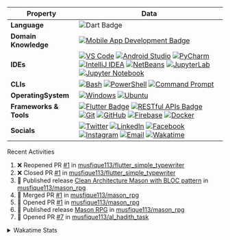 <!--
<h1 align="center">Coding, debugging, and delivering greatness.</h1> 
<h4 align="center">~that's Musfique, a CSE student</h4>
<h5 align="center">Always open for new and interesting projects. Let's connect and make something awesome together.</h5>
<p align="left"> <img src="https://komarev.com/ghpvc/?username=musfique113&label=Profile%20views&color=0e75b6&style=flat" alt="musfique113" /> </p> -->


 <!--[![wakatime](https://wakatime.com/badge/user/18368562-fe00-4dd1-a78f-9403210fea47.svg)](https://wakatime.com/@18368562-fe00-4dd1-a78f-9403210fea47) -->

<!-- <details>	
<summary>Languages and Tools:</summary>
<p align="left"> <a href="https://www.gnu.org/software/bash/" target="_blank" rel="noreferrer"> <img src="https://www.vectorlogo.zone/logos/gnu_bash/gnu_bash-icon.svg" alt="bash" width="30" height="30"/> </a> <a href="https://getbootstrap.com" target="_blank" rel="noreferrer"> <img src="https://raw.githubusercontent.com/devicons/devicon/master/icons/bootstrap/bootstrap-plain-wordmark.svg" alt="bootstrap" width="30" height="30"/> </a> <a href="https://www.w3schools.com/cpp/" target="_blank" rel="noreferrer"> <img src="https://raw.githubusercontent.com/devicons/devicon/master/icons/cplusplus/cplusplus-original.svg" alt="cplusplus" width="30" height="30"/> </a> <a href="https://www.w3schools.com/css/" target="_blank" rel="noreferrer"> <img src="https://raw.githubusercontent.com/devicons/devicon/master/icons/css3/css3-original-wordmark.svg" alt="css3" width="30" height="30"/> </a> <a href="https://www.docker.com/" target="_blank" rel="noreferrer"> <img src="https://raw.githubusercontent.com/devicons/devicon/master/icons/docker/docker-original-wordmark.svg" alt="docker" width="30" height="30"/> </a> <a href="https://git-scm.com/" target="_blank" rel="noreferrer"> <img src="https://www.vectorlogo.zone/logos/git-scm/git-scm-icon.svg" alt="git" width="30" height="30"/> </a> <a href="https://www.w3.org/html/" target="_blank" rel="noreferrer"> <img src="https://raw.githubusercontent.com/devicons/devicon/master/icons/html5/html5-original-wordmark.svg" alt="html5" width="30" height="30"/> </a> <a href="https://developer.mozilla.org/en-US/docs/Web/JavaScript" target="_blank" rel="noreferrer"> <img src="https://raw.githubusercontent.com/devicons/devicon/master/icons/javascript/javascript-original.svg" alt="javascript" width="30" height="30"/> </a> <a href="https://www.linux.org/" target="_blank" rel="noreferrer"> <img src="https://raw.githubusercontent.com/devicons/devicon/master/icons/linux/linux-original.svg" alt="linux" width="30" height="30"/> </a> <a href="https://www.mysql.com/" target="_blank" rel="noreferrer"> <img src="https://raw.githubusercontent.com/devicons/devicon/master/icons/mysql/mysql-original-wordmark.svg" alt="mysql" width="30" height="30"/> </a> <a href="https://nodejs.org" target="_blank" rel="noreferrer"> <img src="https://raw.githubusercontent.com/devicons/devicon/master/icons/nodejs/nodejs-original-wordmark.svg" alt="nodejs" width="30" height="30"/> </a> <a href="https://www.oracle.com/" target="_blank" rel="noreferrer"> <img src="https://raw.githubusercontent.com/devicons/devicon/master/icons/oracle/oracle-original.svg" alt="oracle" width="30" height="30"/> </a> <a href="https://www.python.org" target="_blank" rel="noreferrer"> <img src="https://raw.githubusercontent.com/devicons/devicon/master/icons/python/python-original.svg" alt="python" width="30" height="30"/> </a> <a href="https://reactjs.org/" target="_blank" rel="noreferrer"> <img src="https://raw.githubusercontent.com/devicons/devicon/master/icons/react/react-original-wordmark.svg" alt="react" width="30" height="30"/> </a> </p>
</details>  -->

<!-- <details>
    <summary>Programming Languages and Tools</summary>
    <a href="https://github.com/search?q=user%3Amusfique113+language%3Ac"><img alt="C" src="https://custom-icon-badges.demolab.com/badge/C-03599C.svg?logo=c-in-hexagon&logoColor=white"></a>
    <a href="https://github.com/search?q=user%3Amusfique113+language%3Acpp"><img alt="C++" src="https://custom-icon-badges.demolab.com/badge/dart.svg?logo=cpp2&logoColor=white"></a>
    <a href="https://github.com/search?q=user%3Amusfique113+language%3Ajava"><img alt="Java" src="https://custom-icon-badges.demolab.com/badge/Java-007396.svg?logo=java&logoColor=white"></a>
    <a href="https://github.com/search?q=user%3Amusfique113+language%3Aassembly"><img alt="8086 Assembly" src="https://custom-icon-badges.demolab.com/badge/Assembly-525252.svg?logo=asm-hex&logoColor=white"></a>
    <a href="https://github.com/search?q=user%3Amusfique113+language%3Abash"><img alt="Bash" src="https://img.shields.io/badge/Bash-121011.svg?logo=gnu-bash&logoColor=white"></a>
    <a href="https://github.com/search?q=user%3Amusfique113+language%3Apython"><img alt="Python" src="https://img.shields.io/badge/Python-14354C.svg?logo=python&logoColor=white"></a>
    <a href="https://github.com/search?q=user%3Amusfique113+language%3Asql"><img alt="SQL" src="https://custom-icon-badges.demolab.com/badge/SQL-025E8C.svg?logo=database&logoColor=white"></a>
    <a href="https://github.com/search?q=user%3Amusfique113+language%3Ajavascript"><img alt="JavaScript" src="https://img.shields.io/badge/JavaScript-F7DF1E.svg?logo=javascript&logoColor=black"></a>
    <a href="https://github.com/search?q=user%3Amusfique113+language%3Ahtml"><img alt="HTML" src="https://img.shields.io/badge/HTML-E34F26.svg?logo=html5&logoColor=white"></a>
    <a href="https://github.com/search?q=user%3Amusfique113+language%3Amarkdown"><img alt="Markdown" src="https://img.shields.io/badge/Markdown-000000.svg?logo=markdown&logoColor=white"></a>
    <a href="https://github.com/search?q=user%3Amusfique113+language%3Atex"><img alt="LaTeX" src="https://img.shields.io/badge/LaTeX-008080.svg?logo=LaTeX&logoColor=white"></a>
  </details> -->

<!--
<details>	
<summary>Programming Languages and Tools</summary> 
<a href="" target="blank"><img align="center" src="https://skillicons.dev/icons?i=vscode,html,c,java,mysql,sqlite,linux,bash,python,dart,flutter,androidstudio,firebase,git,github,figma,latex,md,&theme=light&perline=9" height="100" width="" /></a>
</details>
-->
| Property             | Data                                                                                                                                                                                                                                                                                                                                                                                                                                                                                                                                                                                                                                                                                                                                                                                                                                                                                                                                                                                                                                                                                                                                                                                                                                                                                                                                                                                                                                                                                                                                                                                                                                                                                                                                                                                   |
|----------------------|------------------------------------------------------------------------------------------------------------------------------------------------------------------------------------------------------------------------------------------------------------------------------------------------------------------------------------------------------------------------------------------------------------------------------------------------------------------------------------------------------------------------------------------------------------------------------------------------------------------------------------------------------------------------------------------------------------------------------------------------------------------------------------------------------------------------------------------------------------------------------------------------------------------------------------------------------------------------------------------------------------------------------------------------------------------------------------------------------------------------------------------------------------------------------------------------------------------------------------------------------------------------------------------------------------------------------------------------------------------------------------------------------------------------------------------------------------------------------------------------------------------------------------------------------------------------------------------------------------------------------------------------------------------------------------------------------------------------------------------------------------------------------------------------------------------------------------------------|
| **Language**       | ![Dart Badge](https://img.shields.io/badge/-Dart-0175C2?style=flat&logo=dart&logoColor=white)|
|**Domain Knowledge**      | [![Mobile App Development Badge](https://img.shields.io/badge/-Mobile%20App%20Development-blue?style=flat&logoColor=white&logo=swift)](#) |
| **IDEs**      | [![VS Code](https://img.shields.io/badge/-VS%20Code-007ACC?logo=visual-studio-code&logoColor=white)](https://code.visualstudio.com/) [![Android Studio](https://img.shields.io/badge/-Android%20Studio-3DDC84?logo=android-studio&logoColor=white)](https://developer.android.com/studio) [![PyCharm](https://img.shields.io/badge/-PyCharm-000000?logo=pycharm&logoColor=white)](https://www.jetbrains.com/pycharm/) [![IntelliJ IDEA](https://img.shields.io/badge/-IntelliJ%20IDEA-000000?logo=intellij-idea&logoColor=white)](https://www.jetbrains.com/idea/) [![NetBeans](https://img.shields.io/badge/-NetBeans-1B6AC6?logo=apache-netbeans-ide&logoColor=white)](https://netbeans.apache.org/) [![JupyterLab](https://img.shields.io/badge/-JupyterLab-gray?logo=jupyter)](https://jupyterlab.readthedocs.io/en/stable/) [![Jupyter Notebook](https://img.shields.io/badge/-Jupyter%20Notebook-gray?logo=jupyter)](https://jupyter.org/) |
| **CLIs**      | [![Bash](https://img.shields.io/badge/-Bash-black?logo=gnu-bash)](https://www.gnu.org/software/bash/) [![PowerShell](https://img.shields.io/badge/-PowerShell-blue?logo=powershell)](https://docs.microsoft.com/en-us/powershell/) [![Command Prompt](https://img.shields.io/badge/-Command%20Prompt-blue?logo=windows)](https://en.wikipedia.org/wiki/Cmd.exe)|
|**OperatingSystem**      | [![Windows](https://img.shields.io/badge/-Windows-0078D6?logo=windows&logoColor=white)](https://www.microsoft.com/en-us/windows) [![Ubuntu](https://img.shields.io/badge/-Ubuntu-E95420?logo=ubuntu&logoColor=white)](https://ubuntu.com/) |
| **Frameworks & Tools**      | [![Flutter Badge](https://img.shields.io/badge/-Flutter-blue?style=flat&logo=flutter)](https://flutter.dev/) [![RESTful APIs Badge](https://img.shields.io/badge/-RESTful%20APIs-green?style=flat&logo=rest)](https://restfulapi.net/) [![Git](https://img.shields.io/badge/-Git-orange?logo=git)](https://git-scm.com/) [![GitHub](https://img.shields.io/badge/-GitHub-black?logo=github)](https://github.com/) [![Firebase](https://img.shields.io/badge/-Firebase-yellow?logo=firebase)](https://firebase.google.com/) [![Docker](https://img.shields.io/badge/-Docker-blue?logo=docker)](https://www.docker.com/)|
| **Socials**      | [![Twitter](https://img.shields.io/badge/-musfiquedotme-1DA1F2?style=flat&logo=Twitter&logoColor=white)](https://twitter.com/musfiquedotme) [![LinkedIn](https://img.shields.io/badge/-musfique113-0077B5?style=flat&logo=LinkedIn&logoColor=white)](https://linkedin.com/in/musfique113) [![Facebook](https://img.shields.io/badge/-musfique.me-1877F2?style=flat&logo=Facebook&logoColor=white)](https://fb.com/musfique.me) [![Instagram](https://img.shields.io/badge/-musfique.me-E4405F?style=flat&logo=Instagram&logoColor=white)](https://instagram.com/musfique.me) [![Email](https://img.shields.io/badge/Email-musfique113%40gmail.com-red?style=flat&logo=gmail&logoColor=white)](mailto:musfique113@gmail.com) [![Wakatime](https://img.shields.io/badge/-Wakatime-000000?logo=Wakatime&logoColor=#8c6dd7&style=flat)](https://wakatime.com/@musfique113) |


<summary> Recent Activities</summary>
 
<!--START_SECTION:activity-->
1. ❌ Reopened PR [#1](https://github.com/musfique113/flutter_simple_typewriter/pull/1) in [musfique113/flutter_simple_typewriter](https://github.com/musfique113/flutter_simple_typewriter)
2. ❌ Closed PR [#1](https://github.com/musfique113/flutter_simple_typewriter/pull/1) in [musfique113/flutter_simple_typewriter](https://github.com/musfique113/flutter_simple_typewriter)
3. 🚀 Published release [Clean Architecture Mason with BLOC pattern](https://github.com/musfique113/mason_rpg/releases/tag/v0.0.2%2B2) in [musfique113/mason_rpg](https://github.com/musfique113/mason_rpg)
4. 🎉 Merged PR [#1](https://github.com/musfique113/mason_rpg/pull/1) in [musfique113/mason_rpg](https://github.com/musfique113/mason_rpg)
5. 💪 Opened PR [#1](https://github.com/musfique113/mason_rpg/pull/1) in [musfique113/mason_rpg](https://github.com/musfique113/mason_rpg)
6. 🚀 Published release [Mason RPG](https://github.com/musfique113/mason_rpg/releases/tag/v0.0.1%2B1) in [musfique113/mason_rpg](https://github.com/musfique113/mason_rpg)
7. 💪 Opened PR [#7](https://github.com/musfique113/al_hadith_task/pull/7) in [musfique113/al_hadith_task](https://github.com/musfique113/al_hadith_task)
<!--END_SECTION:activity-->

<details>	
<summary>Wakatime Stats</summary>  

<!--START_SECTION:waka-->
![Code Time](http://img.shields.io/badge/Code%20Time-1%2C208%20hrs%2027%20mins-blue)

**I'm a Night 🦉** 

```text
🌞 Morning                525 commits         ██░░░░░░░░░░░░░░░░░░░░░░░   07.20 % 
🌆 Daytime                2322 commits        ████████░░░░░░░░░░░░░░░░░   31.83 % 
🌃 Evening                2536 commits        █████████░░░░░░░░░░░░░░░░   34.77 % 
🌙 Night                  1911 commits        ███████░░░░░░░░░░░░░░░░░░   26.20 % 
```
📅 **I'm Most Productive on Monday** 

```text
Monday                   1141 commits        ████░░░░░░░░░░░░░░░░░░░░░   15.64 % 
Tuesday                  1141 commits        ████░░░░░░░░░░░░░░░░░░░░░   15.64 % 
Wednesday                1053 commits        ████░░░░░░░░░░░░░░░░░░░░░   14.44 % 
Thursday                 974 commits         ███░░░░░░░░░░░░░░░░░░░░░░   13.35 % 
Friday                   831 commits         ███░░░░░░░░░░░░░░░░░░░░░░   11.39 % 
Saturday                 1063 commits        ████░░░░░░░░░░░░░░░░░░░░░   14.57 % 
Sunday                   1091 commits        ████░░░░░░░░░░░░░░░░░░░░░   14.96 % 
```


📊 **This Week I Spent My Time On** 

```text
🕑︎ Time Zone: Asia/Dhaka

💬 Programming Languages: 
Dart                     5 hrs 29 mins       ███████████████████░░░░░░   75.96 % 
YAML                     1 hr 10 mins        ████░░░░░░░░░░░░░░░░░░░░░   16.35 % 
Kotlin                   25 mins             █░░░░░░░░░░░░░░░░░░░░░░░░   05.77 % 
Groovy                   3 mins              ░░░░░░░░░░░░░░░░░░░░░░░░░   00.83 % 
Gradle                   3 mins              ░░░░░░░░░░░░░░░░░░░░░░░░░   00.81 % 

🔥 Editors: 
Android Studio           4 hrs 40 mins       ████████████████░░░░░░░░░   64.69 % 
VS Code                  2 hrs 33 mins       █████████░░░░░░░░░░░░░░░░   35.31 % 

🐱‍💻 Projects: 
flutter_expense_tracker_b1 hr 50 mins        ██████░░░░░░░░░░░░░░░░░░░   25.44 % 
amjanata_seller          1 hr 47 mins        ██████░░░░░░░░░░░░░░░░░░░   24.89 % 
flutter-samples          1 hr 22 mins        █████░░░░░░░░░░░░░░░░░░░░   18.97 % 
amjanata_mobile          47 mins             ███░░░░░░░░░░░░░░░░░░░░░░   10.87 % 
messapp                  33 mins             ██░░░░░░░░░░░░░░░░░░░░░░░   07.69 % 

💻 Operating System: 
Windows                  7 hrs 13 mins       █████████████████████████   100.00 % 
```

**I Mostly Code in Dart** 

```text
Dart                     47 repos            █████████████████░░░░░░░░   66.20 % 
Java                     9 repos             ███░░░░░░░░░░░░░░░░░░░░░░   12.68 % 
C++                      4 repos             █░░░░░░░░░░░░░░░░░░░░░░░░   05.63 % 
CSS                      3 repos             █░░░░░░░░░░░░░░░░░░░░░░░░   04.23 % 
Jupyter Notebook         2 repos             █░░░░░░░░░░░░░░░░░░░░░░░░   02.82 % 
```




 Last Updated on 31/07/2024 @00:54:06 UTC
<!--END_SECTION:waka-->
</details>	
